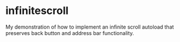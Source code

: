 infinitescroll
==============

My demonstration of how to implement an infinite scroll autoload that preserves back button and address bar functionality.
